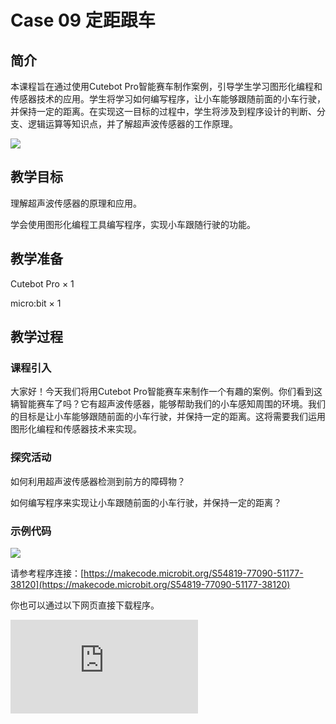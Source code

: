 ﻿---
sidebar_position: 9
sidebar_label: case 09 定距跟车
---

# Case 09 定距跟车

## 简介

本课程旨在通过使用Cutebot Pro智能赛车制作案例，引导学生学习图形化编程和传感器技术的应用。学生将学习如何编写程序，让小车能够跟随前面的小车行驶，并保持一定的距离。在实现这一目标的过程中，学生将涉及到程序设计的判断、分支、逻辑运算等知识点，并了解超声波传感器的工作原理。

![](https://wiki-media-ef.oss-cn-hongkong.aliyuncs.com//images/cutebot-pro-case-09-01.png)

## 教学目标

理解超声波传感器的原理和应用。

学会使用图形化编程工具编写程序，实现小车跟随行驶的功能。



## 教学准备

Cutebot Pro × 1

micro:bit × 1

## 教学过程

### 课程引入

大家好！今天我们将用Cutebot Pro智能赛车来制作一个有趣的案例。你们看到这辆智能赛车了吗？它有超声波传感器，能够帮助我们的小车感知周围的环境。我们的目标是让小车能够跟随前面的小车行驶，并保持一定的距离。这将需要我们运用图形化编程和传感器技术来实现。

### 探究活动

如何利用超声波传感器检测到前方的障碍物？

如何编写程序来实现让小车跟随前面的小车行驶，并保持一定的距离？

### 示例代码

![](https://wiki-media-ef.oss-cn-hongkong.aliyuncs.com//images/cutebot-pro-case-09-02.png)


请参考程序连接：[https://makecode.microbit.org/S54819-77090-51177-38120](https://makecode.microbit.org/S54819-77090-51177-38120)

你也可以通过以下网页直接下载程序。

<div
    style={{
        position: 'relative',
        paddingBottom: '60%',
        overflow: 'hidden',
    }}
>
    <iframe
        src="https://makecode.microbit.org/S54819-77090-51177-38120"
        frameborder="0"
        sandbox="allow-popups allow-forms allow-scripts allow-same-origin"
        style={{
            position: 'absolute',
            width: '100%',
            height: '100%',
        }}
    />
</div>

### 团队合作与展示

学生分成小组，共同完成小车的制作和程序编写。

鼓励学生之间相互合作、交流和分享经验。

每个小组有机会向其他小组展示他们制作的智能赛车。

### 总结与反思

回顾课程内容，提醒学生掌握了哪些知识和技能。

引导学生讨论他们在制作过程中遇到的问题和困难，以及如何解决这些问题。

引导学生思考小车生活中可以看到哪些传感器的应用。
